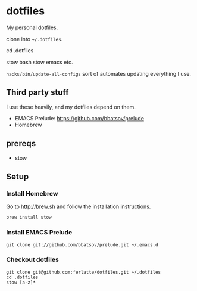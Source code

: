 # dotfiles
My personal dotfiles.

clone into `~/.dotfiles`.

cd .dotfiles

stow bash
stow emacs
etc.

`hacks/bin/update-all-configs` sort of automates updating everything I use.

## Third party stuff

I use these heavily, and my dotfiles depend on them.

* EMACS Prelude: https://github.com/bbatsov/prelude
* Homebrew

## prereqs

- stow

## Setup

### Install Homebrew

Go to http://brew.sh and follow the installation instructions.

``` shell
brew install stow
```

### Install EMACS Prelude

`git clone git://github.com/bbatsov/prelude.git ~/.emacs.d`

### Checkout dotfiles

``` shell
git clone git@github.com:ferlatte/dotfiles.git ~/.dotfiles
cd .dotfiles
stow [a-z]*

```
